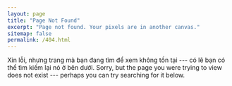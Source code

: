 ```yaml
---
layout: page
title: "Page Not Found"
excerpt: "Page not found. Your pixels are in another canvas."
sitemap: false
permalink: /404.html
---
```

Xin lỗi, nhưng trang mà bạn đang tìm để xem không tồn tại --- có lẽ bạn có thể tìm kiếm lại nó ở bên dưới.
Sorry, but the page you were trying to view does not exist --- perhaps you can try searching for it below.

<script type="text/javascript">
  var GOOG_FIXURL_LANG = 'en';
  var GOOG_FIXURL_SITE = '{{ site.url }}'
</script>
<script type="text/javascript"
  src="//linkhelp.clients.google.com/tbproxy/lh/wm/fixurl.js">
</script>

